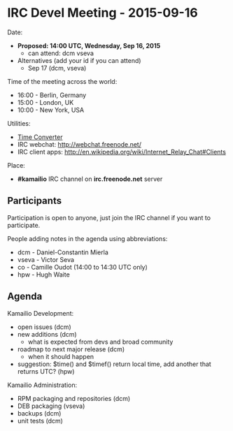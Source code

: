 # IRC Devel Meeting - 2015-09-16

Date:

- **Proposed: 14:00 UTC, Wednesday, Sep 16, 2015**
    - can attend: dcm vseva
- Alternatives (add your id if you can attend)
    - Sep 17 (dcm, vseva)

Time of the meeting across the world:

- 16:00 - Berlin, Germany
- 15:00 - London, UK
- 10:00 - New York, USA

Utilities:

- [Time
    Converter](http://www.timeanddate.com/worldclock/converter.html)
- IRC webchat: <http://webchat.freenode.net/>
- IRC client apps:
    <http://en.wikipedia.org/wiki/Internet_Relay_Chat#Clients>

Place:

- **#kamailio** IRC channel on **irc.freenode.net** server

## Participants

Participation is open to anyone, just join the IRC channel if you want
to participate.

People adding notes in the agenda using abbreviations:

- dcm - Daniel-Constantin Mierla
- vseva - Victor Seva
- co - Camille Oudot (14:00 to 14:30 UTC only)
- hpw - Hugh Waite

## Agenda

Kamailio Development:

- open issues (dcm)
- new additions (dcm)
    - what is expected from devs and broad community
- roadmap to next major release (dcm)
    - when it should happen
- suggestion: $time() and $timef() return local time, add another that
    returns UTC? (hpw)

Kamailio Administration:

- RPM packaging and repositories (dcm)
- DEB packaging (vseva)
- backups (dcm)
- unit tests (dcm)

